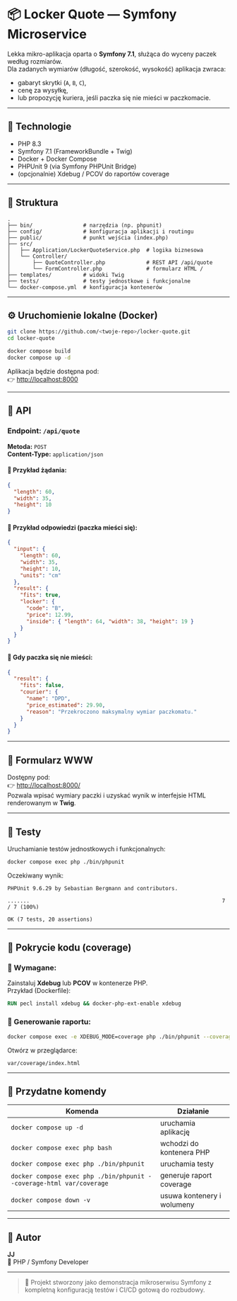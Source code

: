 # 📦 Locker Quote — Symfony Microservice

Lekka mikro-aplikacja oparta o **Symfony 7.1**, służąca do wyceny paczek według rozmiarów.  
Dla zadanych wymiarów (długość, szerokość, wysokość) aplikacja zwraca:
- gabaryt skrytki (`A`, `B`, `C`),
- cenę za wysyłkę,
- lub propozycję kuriera, jeśli paczka się nie mieści w paczkomacie.

---

## 🚀 Technologie

- PHP 8.3  
- Symfony 7.1 (FrameworkBundle + Twig)  
- Docker + Docker Compose  
- PHPUnit 9 (via Symfony PHPUnit Bridge)  
- (opcjonalnie) Xdebug / PCOV do raportów coverage  

---

## 🧩 Struktura

```
.
├── bin/                # narzędzia (np. phpunit)
├── config/             # konfiguracja aplikacji i routingu
├── public/             # punkt wejścia (index.php)
├── src/
│   ├── Application/LockerQuoteService.php  # logika biznesowa
│   └── Controller/
│       ├── QuoteController.php             # REST API /api/quote
│       └── FormController.php              # formularz HTML /
├── templates/          # widoki Twig
├── tests/              # testy jednostkowe i funkcjonalne
└── docker-compose.yml  # konfiguracja kontenerów
```

---

## ⚙️ Uruchomienie lokalne (Docker)

```bash
git clone https://github.com/<twoje-repo>/locker-quote.git
cd locker-quote

docker compose build
docker compose up -d
```

Aplikacja będzie dostępna pod:  
👉 [http://localhost:8000](http://localhost:8000)

---

## 🧠 API

### Endpoint: `/api/quote`

**Metoda:** `POST`  
**Content-Type:** `application/json`

#### 🔹 Przykład żądania:
```json
{
  "length": 60,
  "width": 35,
  "height": 10
}
```

#### 🔹 Przykład odpowiedzi (paczka mieści się):
```json
{
  "input": {
    "length": 60,
    "width": 35,
    "height": 10,
    "units": "cm"
  },
  "result": {
    "fits": true,
    "locker": {
      "code": "B",
      "price": 12.99,
      "inside": { "length": 64, "width": 38, "height": 19 }
    }
  }
}
```

#### 🔹 Gdy paczka się nie mieści:
```json
{
  "result": {
    "fits": false,
    "courier": {
      "name": "DPD",
      "price_estimated": 29.90,
      "reason": "Przekroczono maksymalny wymiar paczkomatu."
    }
  }
}
```

---

## 🧮 Formularz WWW

Dostępny pod:  
👉 [http://localhost:8000/](http://localhost:8000/)  
Pozwala wpisać wymiary paczki i uzyskać wynik w interfejsie HTML renderowanym w **Twig**.

---

## 🧪 Testy

Uruchamianie testów jednostkowych i funkcjonalnych:

```bash
docker compose exec php ./bin/phpunit
```

Oczekiwany wynik:

```
PHPUnit 9.6.29 by Sebastian Bergmann and contributors.

.......                                                             7 / 7 (100%)

OK (7 tests, 20 assertions)
```

---

## 🧾 Pokrycie kodu (coverage)

### 🔹 Wymagane:
Zainstaluj **Xdebug** lub **PCOV** w kontenerze PHP.  
Przykład (Dockerfile):
```dockerfile
RUN pecl install xdebug && docker-php-ext-enable xdebug
```

### 🔹 Generowanie raportu:
```bash
docker compose exec -e XDEBUG_MODE=coverage php ./bin/phpunit --coverage-html var/coverage
```

Otwórz w przeglądarce:
```
var/coverage/index.html
```

---

## 🧰 Przydatne komendy

| Komenda | Działanie |
|----------|-----------|
| `docker compose up -d` | uruchamia aplikację |
| `docker compose exec php bash` | wchodzi do kontenera PHP |
| `docker compose exec php ./bin/phpunit` | uruchamia testy |
| `docker compose exec php ./bin/phpunit --coverage-html var/coverage` | generuje raport coverage |
| `docker compose down -v` | usuwa kontenery i wolumeny |

---

## 🧱 Autor

**JJ**  
💼 PHP / Symfony Developer

---

> 📘 Projekt stworzony jako demonstracja mikroserwisu Symfony z kompletną konfiguracją testów i CI/CD gotową do rozbudowy.
